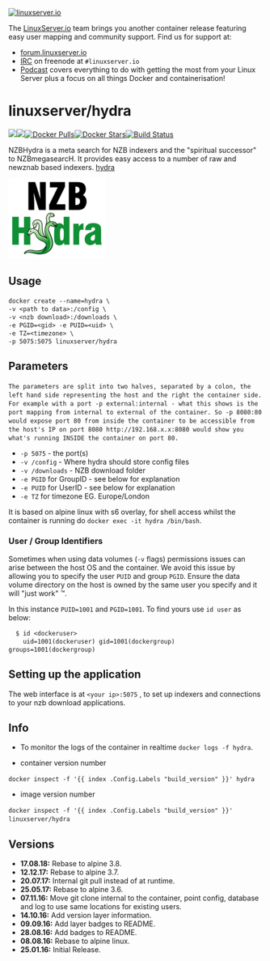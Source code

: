 [linuxserverurl]: https://linuxserver.io
[forumurl]: https://forum.linuxserver.io
[ircurl]: https://www.linuxserver.io/irc/
[podcasturl]: https://www.linuxserver.io/podcast/
[appurl]: https://github.com/theotherp/nzbhydra
[hub]: https://hub.docker.com/r/linuxserver/hydra/

[![linuxserver.io](https://raw.githubusercontent.com/linuxserver/docker-templates/master/linuxserver.io/img/linuxserver_medium.png)][linuxserverurl]

The [LinuxServer.io][linuxserverurl] team brings you another container release featuring easy user mapping and community support. Find us for support at:
* [forum.linuxserver.io][forumurl]
* [IRC][ircurl] on freenode at `#linuxserver.io`
* [Podcast][podcasturl] covers everything to do with getting the most from your Linux Server plus a focus on all things Docker and containerisation!

# linuxserver/hydra
[![](https://images.microbadger.com/badges/version/linuxserver/hydra.svg)](https://microbadger.com/images/linuxserver/hydra "Get your own version badge on microbadger.com")[![](https://images.microbadger.com/badges/image/linuxserver/hydra.svg)](https://microbadger.com/images/linuxserver/hydra "Get your own image badge on microbadger.com")[![Docker Pulls](https://img.shields.io/docker/pulls/linuxserver/hydra.svg)][hub][![Docker Stars](https://img.shields.io/docker/stars/linuxserver/hydra.svg)][hub][![Build Status](https://ci.linuxserver.io/buildStatus/icon?job=Docker-Builders/x86-64/x86-64-hydra)](https://ci.linuxserver.io/job/Docker-Builders/job/x86-64/job/x86-64-hydra/)

NZBHydra is a meta search for NZB indexers and the "spiritual successor" to NZBmegasearcH. It provides easy access to a number of raw and newznab based indexers. [hydra](https://github.com/theotherp/nzbhydra)

[![hydra](https://raw.githubusercontent.com/linuxserver/docker-templates/master/linuxserver.io/img/hydra-icon.png)][appurl]

## Usage

```
docker create --name=hydra \
-v <path to data>:/config \
-v <nzb download>:/downloads \
-e PGID=<gid> -e PUID=<uid> \
-e TZ=<timezone> \
-p 5075:5075 linuxserver/hydra
```

## Parameters

`The parameters are split into two halves, separated by a colon, the left hand side representing the host and the right the container side.
For example with a port -p external:internal - what this shows is the port mapping from internal to external of the container.
So -p 8080:80 would expose port 80 from inside the container to be accessible from the host's IP on port 8080
http://192.168.x.x:8080 would show you what's running INSIDE the container on port 80.`


* `-p 5075` - the port(s)
* `-v /config` - Where hydra should store config files
* `-v /downloads` - NZB download folder
* `-e PGID` for GroupID - see below for explanation
* `-e PUID` for UserID - see below for explanation
* `-e TZ` for timezone EG. Europe/London

It is based on alpine linux with s6 overlay, for shell access whilst the container is running do `docker exec -it hydra /bin/bash`.

### User / Group Identifiers

Sometimes when using data volumes (`-v` flags) permissions issues can arise between the host OS and the container. We avoid this issue by allowing you to specify the user `PUID` and group `PGID`. Ensure the data volume directory on the host is owned by the same user you specify and it will "just work" ™.

In this instance `PUID=1001` and `PGID=1001`. To find yours use `id user` as below:

```
  $ id <dockeruser>
    uid=1001(dockeruser) gid=1001(dockergroup) groups=1001(dockergroup)
```

## Setting up the application

The web interface is at `<your ip>:5075` , to set up indexers and connections to your nzb download applications.


## Info

* To monitor the logs of the container in realtime `docker logs -f hydra`.

* container version number

`docker inspect -f '{{ index .Config.Labels "build_version" }}' hydra`

* image version number

`docker inspect -f '{{ index .Config.Labels "build_version" }}' linuxserver/hydra`

## Versions

+ **17.08.18:** Rebase to alpine 3.8.
+ **12.12.17:** Rebase to alpine 3.7.
+ **20.07.17:** Internal git pull instead of at runtime.
+ **25.05.17:** Rebase to alpine 3.6.
+ **07.11.16:** Move git clone internal to the container,
point config, database and log to use same locations for existing users.
+ **14.10.16:** Add version layer information.
+ **09.09.16:** Add layer badges to README.
+ **28.08.16:** Add badges to README.
+ **08.08.16:** Rebase to alpine linux.
+ **25.01.16:** Initial Release.
